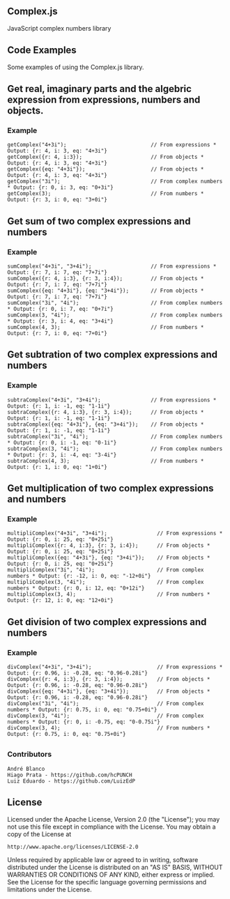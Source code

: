## Complex.js
JavaScript complex numbers library 

## Code Examples

Some examples of using the Complex.js library.

## Get real, imaginary parts and the algebric expression from expressions, numbers and objects.


### Example

  	getComplex("4+3i");                           // From expressions * Output: {r: 4, i: 3, eq: "4+3i"}
  	getComplex({r: 4, i:3});                      // From objects * Output: {r: 4, i: 3, eq: "4+3i"}
  	getComplex({eq: "4+3i"});                     // From objects * Output: {r: 4, i: 3, eq: "4+3i"}
    getComplex("3i");                             // From complex numbers * Output: {r: 0, i: 3, eq: "0+3i"}
    getComplex(3);                                // From numbers * Output: {r: 3, i: 0, eq: "3+0i"}

## 

## Get sum of two complex expressions and numbers


### Example

  	sumComplex("4+3i", "3+4i");                   // From expressions * Output: {r: 7, i: 7, eq: "7+7i"}
  	sumComplex({r: 4, i:3}, {r: 3, i:4});         // From objects * Output: {r: 7, i: 7, eq: "7+7i"}
  	sumComplex({eq: "4+3i"}, {eq: "3+4i"});       // From objects * Output: {r: 7, i: 7, eq: "7+7i"}
    sumComplex("3i", "4i");                       // From complex numbers * Output: {r: 0, i: 7, eq: "0+7i"}
    sumComplex(3, "4i");                          // From complex numbers * Output: {r: 3, i: 4, eq: "3+4i"}
    sumComplex(4, 3);                             // From numbers * Output: {r: 7, i: 0, eq: "7+0i"}

## 

## Get subtration of two complex expressions and numbers


### Example

  	subtraComplex("4+3i", "3+4i");                // From expressions * Output: {r: 1, i: -1, eq: "1-1i"}
  	subtraComplex({r: 4, i:3}, {r: 3, i:4});      // From objects * Output: {r: 1, i: -1, eq: "1-1i"}
  	subtraComplex({eq: "4+3i"}, {eq: "3+4i"});    // From objects * Output: {r: 1, i: -1, eq: "1-1i"}
    subtraComplex("3i", "4i");                    // From complex numbers * Output: {r: 0, i: -1, eq: "0-1i"}
    subtraComplex(3, "4i");                       // From complex numbers * Output: {r: 3, i: -4, eq: "3-4i"}
    subtraComplex(4, 3);                          // From numbers * Output: {r: 1, i: 0, eq: "1+0i"}

## 
## Get multiplication of two complex expressions and numbers


### Example

  	multipliComplex("4+3i", "3+4i");                // From expressions * Output: {r: 0, i: 25, eq: "0+25i"}
  	multipliComplex({r: 4, i:3}, {r: 3, i:4});      // From objects * Output: {r: 0, i: 25, eq: "0+25i"}
  	multipliComplex({eq: "4+3i"}, {eq: "3+4i"});    // From objects * Output: {r: 0, i: 25, eq: "0+25i"}
    multipliComplex("3i", "4i");                    // From complex numbers * Output: {r: -12, i: 0, eq: "-12+0i"}
    multipliComplex(3, "4i");                       // From complex numbers * Output: {r: 0, i: 12, eq: "0+12i"}
    multipliComplex(3, 4);                          // From numbers * Output: {r: 12, i: 0, eq: "12+0i"}

## 

## Get division of two complex expressions and numbers


### Example

  	divComplex("4+3i", "3+4i");                     // From expressions * Output: {r: 0.96, i: -0.28, eq: "0.96-0.28i"}
  	divComplex({r: 4, i:3}, {r: 3, i:4});           // From objects * Output: {r: 0.96, i: -0.28, eq: "0.96-0.28i"}
  	divComplex({eq: "4+3i"}, {eq: "3+4i"});         // From objects * Output: {r: 0.96, i: -0.28, eq: "0.96-0.28i"}
    divComplex("3i", "4i");                         // From complex numbers * Output: {r: 0.75, i: 0, eq: "0.75+0i"}
    divComplex(3, "4i");                            // From complex numbers * Output: {r: 0, i: -0.75, eq: "0-0.75i"}
    divComplex(3, 4);                               // From numbers * Output: {r: 0.75, i: 0, eq: "0.75+0i"}

## 

### Contributors

  	André Blanco
  	Hiago Prata - https://github.com/hcPUNCH
  	Luiz Eduardo - https://github.com/LuizEdP

## 
## License
Licensed under the Apache License, Version 2.0 (the "License");
you may not use this file except in compliance with the License.
You may obtain a copy of the License at

    http://www.apache.org/licenses/LICENSE-2.0

Unless required by applicable law or agreed to in writing, software
distributed under the License is distributed on an "AS IS" BASIS,
WITHOUT WARRANTIES OR CONDITIONS OF ANY KIND, either express or implied.
See the License for the specific language governing permissions and
limitations under the License.
